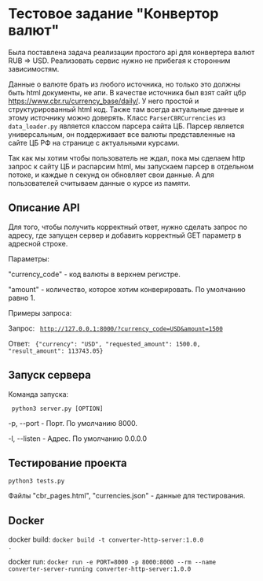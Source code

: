 # Тестовое задание "Конвертор валют"

Была поставлена задача реализации простого api для конвертера валют RUB => USD.
Реализовать сервис нужно не прибегая к сторонним зависимостям. 

Данные о валюте брать из любого источника, но только это должны быть html документы, не апи.
В качестве источника был взят сайт цбр https://www.cbr.ru/currency_base/daily/. 
У него простой и структурированный html код. Также там всегда актуальные данные и этому источнику можно доверять.
Класс <code>ParserCBRCurrencies</code> из <code>data_loader.py</code> является классом парсера сайта ЦБ.
Парсер является универсальным, он поддерживает все валюты представленные на сайте ЦБ РФ на странице с актуальными курсами.

Так как мы хотим чтобы пользователь не ждал, пока мы сделаем http запрос к сайту ЦБ и распарсим html, 
мы запускаем парсер в отдельном потоке, и каждые n секунд он обновляет свои данные. А для пользователей считываем данные о курсе из памяти.

## Описание API
Для того, чтобы получить корректный ответ, нужно сделать запрос по адресу, где запущен сервер 
и добавить корректный GET параметр в адресной строке. 

Параметры: 

"currency_code" - код валюты в верхнем регистре. 

"amount" - количество, которое хотим конверировать. По умолчанию равно 1.


Примеры запроса:

Запрос: <code> http://127.0.0.1:8000/?currency_code=USD&amount=1500 </code>

Ответ: <code> {"currency": "USD", "requested_amount": 1500.0, "result_amount": 113743.05} </code>


## Запуск сервера

Команда запуска:

<code> python3 server.py [OPTION] </code>

-p, --port  - Порт. По умолчанию 8000.


-l, --listen - Адрес. По умолчанию 0.0.0.0


## Тестирование проекта

<code>python3 tests.py </code>

Файлы "cbr_pages.html", "currencies.json" - данные для тестирования.


## Docker

docker build: <code>docker build -t converter-http-server:1.0.0 .</code>

docker run: <code>docker run -e PORT=8000 -p 8000:8000 --rm --name converter-server-running converter-http-server:1.0.0</code>